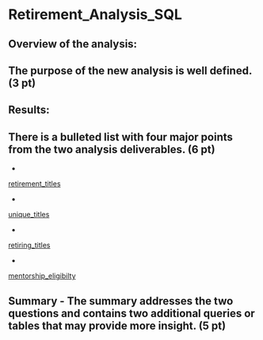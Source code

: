 # Retirement_Analysis_SQL

## Overview of the analysis:

## The purpose of the new analysis is well defined. (3 pt)


## Results:

## There is a bulleted list with four major points from the two analysis deliverables. (6 pt)
- 
[retirement_titles](Pewlett-Hackard-Analysis/retirement_titles.csv)

- 
[unique_titles](Pewlett-Hackard-Analysis/unique_titles.csv)

-
[retiring_titles](Pewlett-Hackard-Analysis/retiring_titles.csv)

-
[mentorship_eligibilty](Pewlett-Hackard-Analysis/mentorship_eligibilty.csv)


## Summary - The summary addresses the two questions and contains two additional queries or tables that may provide more insight. (5 pt)
